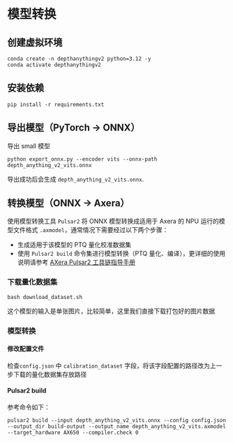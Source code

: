 # 模型转换

## 创建虚拟环境

```
conda create -n depthanythingv2 python=3.12 -y
conda activate depthanythingv2
```

## 安装依赖

```
pip install -r requirements.txt
```

## 导出模型（PyTorch -> ONNX）

导出 small 模型
```
python export_onnx.py --encoder vits --onnx-path  depth_anything_v2_vits.onnx
```

导出成功后会生成 `depth_anything_v2_vits.onnx`.  

## 转换模型（ONNX -> Axera）

使用模型转换工具 `Pulsar2` 将 ONNX 模型转换成适用于 Axera 的 NPU 运行的模型文件格式 `.axmodel`，通常情况下需要经过以下两个步骤：

- 生成适用于该模型的 PTQ 量化校准数据集
- 使用 `Pulsar2 build` 命令集进行模型转换（PTQ 量化、编译），更详细的使用说明请参考 [AXera Pulsar2 工具链指导手册](https://pulsar2-docs.readthedocs.io/zh-cn/latest/index.html)

### 下载量化数据集
```
bash download_dataset.sh
```
这个模型的输入是单张图片，比较简单，这里我们直接下载打包好的图片数据  

### 模型转换

#### 修改配置文件
 
检查`config.json` 中 `calibration_dataset` 字段，将该字段配置的路径改为上一步下载的量化数据集存放路径  

#### Pulsar2 build

参考命令如下：


```
pulsar2 build --input depth_anything_v2_vits.onnx --config config.json --output_dir build-output --output_name depth_anything_v2_vits.axmodel --target_hardware AX650 --compiler.check 0
```